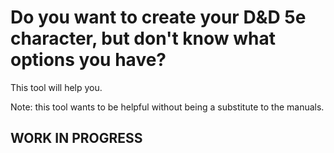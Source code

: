 # Do you want to create your D&D 5e character, but don't know what options you have?

This tool will help you.

Note: this tool wants to be helpful without being a substitute to the manuals.

## WORK IN PROGRESS
